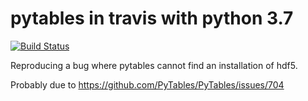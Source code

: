 # pytables in travis with python 3.7

[![Build Status](https://travis-ci.org/clbarnes/pytables_travis.svg?branch=master)](https://travis-ci.org/clbarnes/pytables_travis)

Reproducing a bug where pytables cannot find an installation of hdf5.

Probably due to https://github.com/PyTables/PyTables/issues/704

